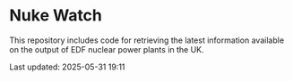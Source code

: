 # Nuke Watch

This repository includes code for retrieving the latest information available on the output of EDF nuclear power plants in the UK.

Last updated: 2025-05-31 19:11